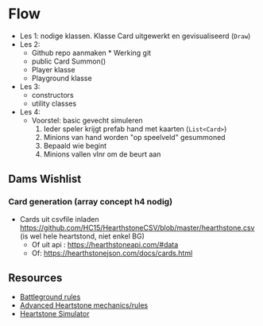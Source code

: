﻿# Flow

* Les 1: nodige klassen. Klasse Card uitgewerkt en gevisualiseerd (``Draw``)
* Les 2:
  * Github repo aanmaken 
		* Werking git
  * public Card Summon()
  * Player klasse
  * Playground klasse  
* Les 3:
  * constructors
  * utility classes
* Les 4: 
  * Voorstel: basic gevecht simuleren
    1. Ieder speler krijgt prefab hand met kaarten (``List<Card>``)
    2. Minions van hand worden "op speelveld" gesummoned
    3. Bepaald wie begint
    4. Minions vallen vlnr om de beurt aan

## Dams Wishlist

### Card generation (array concept h4 nodig)
* Cards uit csvfile inladen https://github.com/HC15/HearthstoneCSV/blob/master/hearthstone.csv (is wel hele heartstond, niet enkel BG)
  * Of uit api : https://hearthstoneapi.com/#data
  * Of: https://hearthstonejson.com/docs/cards.html

## Resources

* [Battleground rules](https://hearthstone.fandom.com/wiki/Battlegrounds)
* [Advanced Heartstone mechanics/rules](https://hearthstone.fandom.com/wiki/Advanced_rulebook)
* [Heartstone Simulator](https://github.com/yossielimelech/BGSimulator)